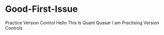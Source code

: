 # Good-First-Issue
Practice Version Control
Hello This Is Quant Quasar
I am Practising Version Controls